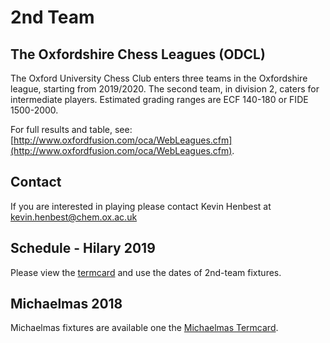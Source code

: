 # 2nd Team

## The Oxfordshire Chess Leagues (ODCL)

The Oxford University Chess Club enters three teams in the Oxfordshire league, starting from 2019/2020. The second team, in division 2, caters for intermediate players. Estimated grading ranges are ECF 140-180 or FIDE 1500-2000.

For full results and table, see: [http://www.oxfordfusion.com/oca/WebLeagues.cfm](http://www.oxfordfusion.com/oca/WebLeagues.cfm).

## Contact

If you are interested in playing please contact Kevin Henbest at [kevin.henbest@chem.ox.ac.uk](mailto:kevin.henbest@chem.ox.ac.uk)

## Schedule - Hilary 2019

Please view the [termcard](/termcard?all=false&odcl-2nd-team=true) and use the dates of 2nd-team fixtures.

## Michaelmas 2018

Michaelmas fixtures are available one the [Michaelmas Termcard](/termcard/mt19?all=false&odcl-2nd-team=true).